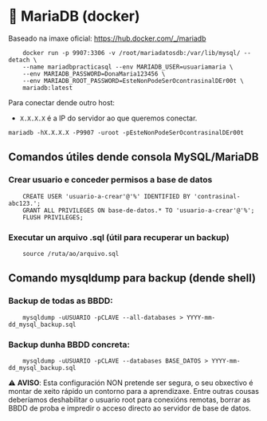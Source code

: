 # 🧾 MariaDB (docker)

Baseado na imaxe oficial: <https://hub.docker.com/_/mariadb>

~~~~
    docker run -p 9907:3306 -v /root/mariadatosdb:/var/lib/mysql/ --detach \
    --name mariadbpracticasql --env MARIADB_USER=usuariamaria \
    --env MARIADB_PASSWORD=DonaMaria123456 \
    --env MARIADB_ROOT_PASSWORD=EsteNonPodeSerOcontrasinalDEr00t \
    mariadb:latest
~~~~

Para conectar dende outro host:

- `X.X.X.X` é a IP do servidor ao que queremos conectar.

~~~~
mariadb -hX.X.X.X -P9907 -uroot -pEsteNonPodeSerOcontrasinalDEr00t
~~~~

## Comandos útiles dende consola MySQL/MariaDB

### Crear usuario e conceder permisos a base de datos

~~~~
    CREATE USER 'usuario-a-crear'@'%' IDENTIFIED BY 'contrasinal-abc123.';
    GRANT ALL PRIVILEGES ON base-de-datos.* TO 'usuario-a-crear'@'%';
    FLUSH PRIVILEGES;
~~~~

### Executar un arquivo .sql (útil para recuperar un backup)

~~~~
    source /ruta/ao/arquivo.sql
~~~~

## Comando mysqldump para backup (dende shell)

### Backup de todas as BBDD:

~~~~
    mysqldump -uUSUARIO -pCLAVE --all-databases > YYYY-mm-dd_mysql_backup.sql
~~~~

### Backup dunha BBDD concreta:

~~~~
    mysqldump -uUSUARIO -pCLAVE --databases BASE_DATOS > YYYY-mm-dd_mysql_backup.sql
~~~~

⚠️ **AVISO**: Esta configuración NON pretende ser segura, o seu obxectivo é montar de xeito rápido un contorno para a aprendizaxe. Entre outras cousas deberíamos deshabilitar o usuario root para conexións remotas, borrar as BBDD de proba e impredir o acceso directo ao servidor de base de datos.
